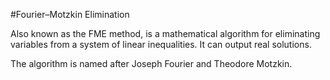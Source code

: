 #Fourier–Motzkin Elimination 

Also known as the FME method, is a mathematical algorithm for eliminating variables from a system of linear inequalities. It can output real solutions.

The algorithm is named after Joseph Fourier and Theodore Motzkin.
